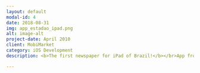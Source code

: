 ```yaml
---
layout: default
modal-id: 4
date: 2018-08-31
img: app_estadao_ipad.png
alt: image-alt
project-date: April 2010
client: MobiMarket
category: iOS Development
description: <b>The first newspaper for iPad of Brazil!</b></br>App from the biggest newspaper in Brazil, with live news about Brazil and the world, and bringing the lastest news about Brazilian cities, sports, economy, tecnology and other categories.</br></br>The challenge in 2010 was to work without a real iPad, I worked using only the simulator until the iPad was released on April 10. The App was launched simultaneously with the iPad.

---
```

